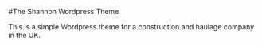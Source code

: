 #The Shannon Wordpress Theme

This is a simple Wordpress theme for a construction and haulage company in the UK.
